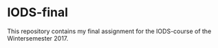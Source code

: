 # IODS-final
This repository contains my final assignment for the IODS-course of the Wintersemester 2017.
